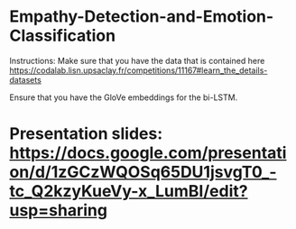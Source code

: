 # Empathy-Detection-and-Emotion-Classification

Instructions: Make sure that you have the data that is contained here https://codalab.lisn.upsaclay.fr/competitions/11167#learn_the_details-datasets

Ensure that you have the GloVe embeddings for the bi-LSTM.





# Presentation slides: https://docs.google.com/presentation/d/1zGCzWQOSq65DU1jsvgT0_-tc_Q2kzyKueVy-x_LumBI/edit?usp=sharing
